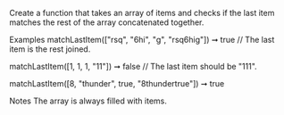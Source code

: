 Create a function that takes an array of items and checks if the last item matches the rest of the array concatenated together.

Examples
matchLastItem(["rsq", "6hi", "g", "rsq6hig"]) ➞ true
// The last item is the rest joined.

matchLastItem([1, 1, 1, "11"]) ➞ false
// The last item should be "111".

matchLastItem([8, "thunder", true, "8thundertrue"]) ➞ true

Notes
The array is always filled with items.